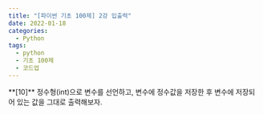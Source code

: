 ```yaml
---
title: "[파이썬 기초 100제] 2강 입출력"
date: 2022-01-18
categories:
  - Python
tags:
  - python
  - 기초 100제
  - 코드업
---
```


<div class="notice--success" markdown="1">
**[10]**  
정수형(int)으로 변수를 선언하고, 변수에 정수값을 저장한 후
변수에 저장되어 있는 값을 그대로 출력해보자.
</div>
